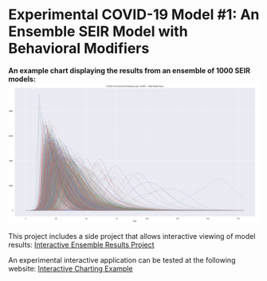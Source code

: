 # Experimental COVID-19 Model #1: An Ensemble SEIR Model with Behavioral Modifiers

**An example chart displaying the results from an ensemble of 1000 SEIR models:**
![Example 1000 member ensemble model for infectious persons per 10,000](figures/all_models_concurrent_infectious_per_10_000_front_page.png)


This project includes a side project that allows interactive viewing of model results:
[Interactive Ensemble Results Project](https://mwmckenzie.github.io/COVID_19_Ensemble_Results_Viewer/)

An experimental interactive application can be tested at the following website:
[Interactive Charting Example](https://mybinder.org/v2/gh/mwmckenzie/COVID_19_Ensemble_Results_Viewer/master?filepath=index.ipynb)



